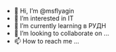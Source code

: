 - 👋 Hi, I’m @msflyagin 
- 👀 I’m interested in IT
- 🌱 I’m currently learning в РУДН          
- 💞️ I’m looking to collaborate on ...
- 📫 How to reach me ...

<!---
msflyagin/msflyagin is a ✨ special ✨ repository because its `README.md` (this file) appears on your GitHub profile.
You can click the Preview link to take a look at your changes.
--->
